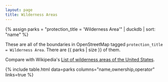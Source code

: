 ```yaml
---
layout: page
title: Wilderness Areas
---
```


{% assign parks = "protection_title = 'Wilderness Area'" | duckdb | sort: "name" %}

These are all of the boundaries in OpenStreetMap tagged `protection_title = Wilderness Area`. There are {{ parks | size }} of them.

Compare with Wikipedia's [List of wilderness areas of the United States](https://en.wikipedia.org/wiki/List_of_wilderness_areas_of_the_United_States).

{% include table.html data=parks columns="name,ownership,operator" links=true %}
